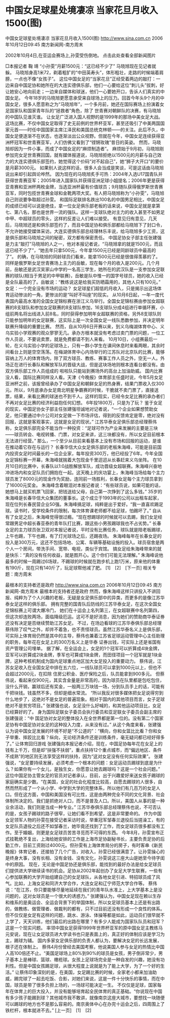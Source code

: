 # 中国女足球星处境凄凉 当家花旦月收入1500(图)

中国女足球星处境凄凉 当家花旦月收入1500(图)
http://www.sina.com.cn 2006年10月12日09:45 南方新闻网-南方周末


2002年10月4日,在亚运会赛场上,孙雯受伤倒地。
点击此处查看全部新闻图片


□本报记者 鞠 靖
“小孙雯”月薪1500元：“这已经不少了”
马晓旭现在见记者就躲。
马晓旭身高1米72，剃着粗犷的“中田英寿头”，体形粗壮，走路的时候端着肩膀，一点也不像“女孩子”。
这位中国女足的“当家花旦”正经受着两边的敲打：一边来自中国足协和她所在的大连实德俱乐部，他们一心要给这位“刺儿头”拔刺，好让她安心地向前走；一边来自媒体和球迷，他们一心要她开口，告诉人们真实的中国女足。
今年18岁的马晓旭更愿意承受来自球场上的压力。回首今年头9个月的中国女足，很多人愿意称之为“马晓旭年”，一个多月前，她还在国际赛场上扮演着女足国家队和国家青年队的“拯救者”角色，除了
世青赛对朝鲜队的决赛，有马晓旭的中国队见谁灭谁。
让女足广泛进入国人视野的是1999年的那场中美女足大战。这场比赛，不仅中国女足取得了史无前例的世界杯亚军，甚至还吸引了中美两国国家元首——时任中国国家主席江泽民和美国总统克林顿——的关注。此后不久，中国女足便逐渐不在状态，也逐渐淡出公众视野。但就在今年，中国女足连续获得亚洲杯冠军和世青赛亚军，人们仿佛又看到了“铿锵玫瑰”昔日的英姿。
然而，马晓旭却因为一件小事，而成了中国女足的“麻烦制造者”。
麻烦始于9月初，马晓旭刚参加完女足世青赛回国，就有媒体报道说，马晓旭拒绝以1500元的月薪与自己效力的大连实德俱乐部签约，她觉得这个价码“对不起自己”，她“狮子大开口”的要价是月薪3000元。
如果别人说这样的话，很多人会当成是笑谈，可是这话由马晓旭说出来却引起舆论哗然。
因为现在的马晓旭炙手可热：2004年入选U17国青队并获得世青赛亚军；2005年进入国家队并获得亚洲足球小姐提名；2006年更是获得亚青赛和亚洲杯两枚金牌，当选亚洲杯最有价值球员；9月随队获得俄罗斯世青赛亚军，同时包揽世青赛金球和金靴两项大奖。有人把马晓旭称为“小孙雯”，马晓旭自己则说要争取超过孙雯。
和国际足联排名跌出100名的中国男足相比，中国女足的成绩已经可以说是绝佳，拿一位女足俱乐部老板的话来说，中国女足就是拿第七、第八名，那也是世界一流的强队。这样一支球队绝对主力的收入甚至不如男足中甲、中超球员的零头，这样的反差让人们难以接受。
有意见归有意见，几天后，马晓旭还是和俱乐部签约了，而且中国足协和俱乐部都给马晓旭下了封口令，不允许她接受媒体采访。大连实德俱乐部总经理林乐丰说，给马晓旭多少工资，这是俱乐部和马晓旭之间的秘密，双方都有保密责任。
中国足协女子部主任张建强是力主“敲打”马晓旭的人之一，他对本报记者说，“马晓旭拿的就是1500元，而且这已经不少了”，“她去年只拿500元，今年拿1500元已经是同龄球员中最高的了”。
的确，在马晓旭的同龄球员们看来，能拿1500元已经是很值得羡慕的了。
同样是俄罗斯女足世青赛场上主力的岳敏，现在每个月的收入是200元。几个月前，岳敏还是武汉吴家山中学的一名高三学生，她所在的武汉队是一支参加女足联赛的球队(相当于男足的中甲联赛)，岳敏是队中惟一的国字号球员，她的收入已经是全队最高的了。岳敏说：“教练说这是给我买防晒霜用的，其他人只有100元。”
女足：一个完全没有市场的运动？
女足球星们超低的月收入，只是揭示出这场体育运动惨淡的一角，更惨淡的是“叫好不叫座”的现实。
从10月6日起，一年一度代表国内最高水准的全国女足锦标赛在浙江义乌举行。全国女足锦标赛由参加女超联赛的8支球队和参加女足联赛的8支球队参加，16支球队分成4组进行单循环赛，小组前两名将出线进入前8名，同时获得参加明年女超联赛的资格，另外8支球队则只能参加明年的女足联赛，这实际上是一次全国女足一线队悉数参加，并决定明年联赛升降级的重要比赛。
然而，自从10月6日开赛以来，到义乌梅湖体育中心、义乌实验小学观赛的观众寥寥无几。承办方根本就没有考虑过卖门票的问题，一位工作人员说，不要说卖票，就是免费都请不到人来看。
10月10日，小组赛最后一轮，在义乌实验小学的足球场上，只有一群小学生在课间休息时来看两眼，其余时间看台上则是空空荡荡。在梅湖体育中心内场举行的江苏队对北京队的比赛，能够容纳上万人的体育场内，除了双方球员、教练、赛事工作人员之外，空无一人。外场正在进行长春队和解放军队的晋级大战，但是这块场地则根本连看台都没有。由双方俱乐部工作人员组成的
啦啦队只能站到赛场外的高台上加油助威。
国内比赛没人看，国际比赛同样没人看。天津《今晚报》体育部主任盛时说，今年5月女足亚洲杯之前，该报曾经承办了中国女足和朝鲜女足的热身赛，结果门票收入仅300元。所以，9月底承办女足南北明星争霸赛的时候，干脆就不卖门票了，直接送票，结果，来看比赛的球迷也不到千人。这样的现实，已经令女足比赛的承办者们不再对女足比赛的经济利益抱任何幻想。
6年投1800万，只是为了玩？
鉴于女足的现实，中国足协女子部主任张建强坦诚地对记者说，“一个企业如果想赞助女足，他只要通过中介公司对女足做一下市场评估，得到的反馈肯定是零，绝对没有回报，这就是客观事实，这就是女足的现状。”
江苏华泰女足俱乐部总经理蔡伟称，女足俱乐部完全不能当作一种投资：“足球可作为产业来发展的主要是三块——球员转会、电视转播、门票，对女足来讲，这三块都没有，所以女足目前根本无法进行经营。”
那么，一个至少从目前来看基本上没有市场和回报的运动，是谁在推动着它存在与运行？
长春华信大众女足俱乐部的老板朱海峰，可能是目前国内投资女足时间最长的一位企业家，每年投资300万，他已经投了6年。今年全国女足锦标赛一开幕，朱海峰就揣着大包现金千里迢迢从长春赶来义乌坐阵。
在10月10日的比赛中，长春队以1∶0战胜解放军队，成功晋级女超联赛。朱海峰兴奋地冲进场内和女足队员们拥抱在一起。这天晚上的庆功宴上，朱海峰当场给每个主力球员发了8000元的现金作为奖励，连同前一场胜利，长春女足每个主力球员拿到了16000元奖金。
朱海峰含着眼泪对本报记者说：“有些球员说，如果可能的话，她想马上就买机票飞回家，把钱送给父母，自己第一次挣到了这么多钱。”
35岁的朱海峰是长春华信大众集团的董事长。这个成立于1993年的公司以出租车起家，现在位列长春民营企业50强。朱海峰搞足球，纯粹是出于爱好。“我一直喜欢踢足球。读书时，受学校条件的限制，每次体育课老师都不给足球，怕踢坏了。”
自从有了女足之后，朱海峰觉得很过瘾。“现在想踢球的时候就可以去踢，我们女足经常跟男足中超长春亚泰的青年队打比赛，跟这些小男孩踢球我也不占劣势。”
长春女足的主力球员张卫双对本报记者说，平时没有比赛任务，球队就是陪老板踢球，上午也踢，下午也踢，有了灯光球场之后，还踢夜场。
朱海峰每年在长春女足的投入是300万元，这还不包括场地、公寓、车辆等基础设施的投入。球员宿舍是两个人一个房间，带洗手间、宽带、电视，类似于宾馆。
搞女足给朱海峰带来的就是快乐：“真的没有任何收益，就是图开心。这个你们可能无法理解。”
朱海峰说他最多的时候一周踢过6场球，不踢球的时候就在跑步机上跑1万米，原来他的体重有190斤，现在只有140斤了，玩足球帮他减了肥。
[1]　[2]　[下一页]
相关专题：南方周末 

最根本的支持者还是政府
http://www.sina.com.cn 2006年10月12日09:45 南方新闻网-南方周末
最根本的支持者还是政府
然而，像朱海峰这样只讲投入不讲回报、纯粹为了个人兴趣的老板，无疑是女足俱乐部中的异类，而更多的是像江苏华泰女足这样的俱乐部。
拥有完整的国青队后防线的江苏华泰女足，在这次全国女足锦标赛上可谓大爆冷门，
她们在十运会上名列第三，在女超联赛中名列第四，但这次却连败两场，面临降级厄运。这可不是好消息，因为她们的赞助商华泰证券还没有决定是否继续赞助江苏女足。
不过，在场边看球的江苏华泰俱乐部总经理蔡伟除了叹气之外，却并不着急，也不责怪球员。虽然江苏华泰名义上是俱乐部，可实际上体育局仍然是其中的主导，蔡伟也兼着江苏省足球运动管理中心主任助理的职务，每年花在女足上的300万名义上是华泰
证券出钱，可实际上还是省国有资产管理公司埋单。
据了解，在全运会上，女足的1个冠军可以折算成4块金牌，亚军可以折算成2块金牌，季军也可算成1块金牌，而田径项目一个冠军就是1块金牌，这种考核机制成为国内足球重点地区加大女足投入的重要动力。
蔡伟说，江苏女足收入在全国女足中排在五六位，一线队球员可以拿到1000元以上，但也不会超过2000元，在扣除
住房公积金、医疗保险之后，队员能拿到900多元。
但蔡伟说，看起来仅900元，其实含金量是非常高的，因为球员在队里都是包吃包住，没什么开销，赢球后还有奖金，一般两三万块钱一场，分到队员手上的话，可能有千把块钱。钱虽然不多，但却是细水常流。
“所以我反对很多媒体把女足说得穷到什么地步了，这绝对不是女足的普遍现象。相对于国内的其他项目而言，女子足球绝对不是贫穷项目。”
张建强也说，女足没什么好喊的，和其他运动项目比，女足已经算好的了。
身为国际足联女子委员会执行委员和亚足联女子委员会副主席的张建强说：“中
国足协对女足的整体投入在全世界都是第一位的。没有第二个国家足协有中国足协对女足的这种投入力度，从来没有过。”
从这个角度来看，张建强认为说中国女足发展的环境不好是“不公道的”：“横向，你和女篮比比看？你和女子举重、摔跤比比看？纵向，无论经济条件还是训练条件，毫无疑问都已经好得多了。”
让体育回归游戏
张建强向本报记者介绍，现在，中国足协每年花在女足上的钱有上千万，但是却“扶强不扶弱”，重点扶持12个重点城市，而“偏远地区、条件不成熟”的地区则无法享受这样的扶持，因为“这对女足没有任何实际效果”。
张建强说，“女足要持续发展，必须考虑一个根本的问题：女足运动员踢球到底是为什么？如果你有一个女儿，是独生女，你愿意让她去踢球吗？这是一个社会问题。”
这位中国足协主管女足的官员对记者承认，目前，出于兴趣爱好来送女孩子踢球的家庭确实是少数。“在美国，女足的社会化程度比较高，自愿去踢球的人很多，自然而然形成了一个从小学、中学到大学的完整体系，所以他们有几百万的女足人口。但在这方面，中国和美国没有可比性，这是由两种完全不同的文化背景、社会体制所决定的。我们是抓绝对人口，而不是普及人口。所以，美国人从事的是一种业余活动，我们则是当成一种专业。”
江苏华泰俱乐部总经理蔡伟也说，不可否认的是，女孩子踢球的路子很窄，让她们看不到希望，这是非常要命的。
作为中国女足领军人物的孙雯在接受记者采访时说，举重冠军邹春兰退役后当搓澡工，有的女足队员退役之后还不如邹春兰，她毕竟还找到了工作，而女足球员很多都没有工作。至于婚姻，则更是女足球员苦苦寻觅而不可得的东西。
今年8月，孙雯宣布正式挂靴绝不复出，上海给她安排的工作是上海市足协副秘书长，主要负责足协的后勤工作，目前工资刚过4000元。但孙雯有上海体育局分的房子，有时客串《新民晚报》体育记者，还接拍了几个广告，对收入，孙雯已经很满意了。让孙雯操心的是终身大事，没有长相、没有金钱、没有文化，孙雯说这三座大山是她至今待字闺中的原因。
现在，无论是中国足协还是俱乐部，能找到的最好办法是给女足球员们提供进大学继续读书的机会。足协从2002年起创办了女足大学生联赛，一些有心参加联赛的大学开始组建自己的女足球队，从各地女足引进、特招球员成了风气。比如，上海女足和同济大学合作，大连女足和辽宁师范大学合作等。
蔡伟说：“在江苏，你只要能够尽量地延续在我们的青年队水准上，上大学基本上是没问题的，这对女球员是一个很大的诱惑力。”
张建强认为，中国女足现在赖以生存和维系的是奥运会、全运会背景下的举国体制，所以女足球员基本上还是有出路的，做教练、做管理者、做裁判的都有，只不过目前还没有形成一个良性的体系。但不仅仅是女足有这样的问题，跳水、游泳、体操等都是如此，运动员们很早就不上学了，天天训练，他们最后的出路在哪里？有多少人能成为国家队队员和冠军？这是一个现实问题。
率领中国女足获得1999年世界杯亚军的原中国女足主教练马元安说，现在让女足球员进大学读书也只是表面上的，真正好的体制应该是学习为主，踢球为辅。
国内多家女足俱乐部的负责人都认为，要解决女足的长远发展，根子还在体制上。
蔡伟4月份曾经去美国考察，他说美国人参与女足的热情比中国人高100倍还不止。“美国足球场上80%到90%的球员是女孩，男子倒非常少，男子基本上是棒球、篮球、橄榄球。女孩上足球场完全是一种自发的兴趣，她没有功利性。但是中国女孩踢足球，从很大程度上说就是为了能上大学，为了一个好的生活。”
让蔡伟印象深刻的是，在美国，女足踢比赛的时候，全家老小都来加油助威，踢完球了一起去吃饭、合影，对她们来说，这是一件十分快乐的事情，而在中国，球员是带了很多负担上场的，一场球可能决定一生。
不仅仅是足球，国家每年在体育上的巨大投入，并没有能够培育起全民体育的真正基础。“你说现在中国有多少孩子能踢到球？其他城市我不敢讲，就像南京这座大城市，要想找一块随便可以踢球的地方也不是那么容易的。南京奥体中心在办完十运会之后，四周围上了铁栏杆，根本就进不去。”
[上一页]　[1]　[2]

